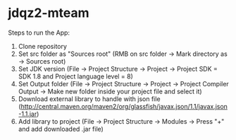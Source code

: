 # jdqz2-mteam

Steps to run the App:
1. Clone repository
2. Set src folder as "Sources root" (RMB on src folder -> Mark directory as -> Sources root)
3. Set JDK version (File -> Project Structure -> Project -> Project SDK = SDK 1.8 and Project language level = 8)
4. Set Output folder (File -> Project Structure -> Project -> Project Compiler Output -> Make new folder inside your project file and select it)
5. Download external library to handle with json file (http://central.maven.org/maven2/org/glassfish/javax.json/1.1/javax.json-1.1.jar)
6. Add library to project (File -> Project Structure -> Modules -> Press "+" and add downloaded .jar file)